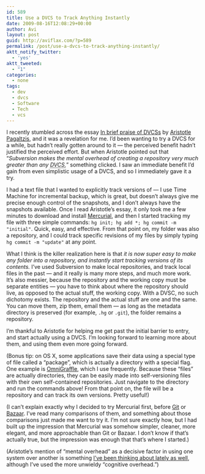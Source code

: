 ```yaml
---
id: 589
title: Use a DVCS to Track Anything Instantly
date: 2009-08-16T12:08:29+00:00
author: Avi
layout: post
guid: http://aviflax.com/?p=589
permalink: /post/use-a-dvcs-to-track-anything-instantly/
aktt_notify_twitter:
  - 'yes'
aktt_tweeted:
  - "1"
categories:
  - none
tags:
  - dev
  - dvcs
  - Software
  - Tech
  - vcs
---
```

I recently stumbled across the essay [In brief praise of DVCSs](http://plasmasturm.org/log/523/) by [Aristotle Pagaltzis](http://plasmasturm.org/about/), and it was a revelation for me. I&#8217;d been wanting to try a DVCS for a while, but hadn&#8217;t really gotten around to it — the perceived benefit hadn&#8217;t justified the perceived effort. But when Aristotle pointed out that <q cite="http://plasmasturm.org/log/523/"><em>Subversion makes the mental overhead of creating a repository very much greater than any <abbr title="Distributed Version Control System">DVCS</abbr>,</em></q> something clicked. I saw an immediate benefit I&#8217;d gain from even simplistic usage of a DVCS, and so I immediately gave it a try.

I had a text file that I wanted to explicitly track versions of — I use Time Machine for incremental backup, which is great, but doesn&#8217;t always give me precise enough control of the snapshots, and I don&#8217;t always have the snapshots available. Once I read Aristotle&#8217;s essay, it only took me a few minutes to download and install [Mercurial](http://mercurial.selenic.com/), and then I started tracking my file with three simple commands: `hg init; hg add *; hg commit -m "initial"`. Quick, easy, and effective. From that point on, my folder was also a repository, and I could track specific revisions of my files by simply typing `hg commit -m "update"` at any point.

What I think is the killer realization here is that _it is now super easy to make any folder into a repository, and instantly start tracking versions of its contents._ I&#8217;ve used Subversion to make local repositories, and track local files in the past — and it really is many more steps, and much more work. It&#8217;s also messier, because the repository and the working copy must be separate entities — you have to think about where the repository should live, as opposed to the actual stuff, the working copy. With a DVSC, no such dichotomy exists. The repository and the actual stuff are one and the same. You can move them, zip them, email them — as long as the metadata directory is preserved (for example, `.hg` or `.git`), the folder remains a repository.

I&#8217;m thankful to Aristotle for helping me get past the initial barrier to entry, and start actually using a DVCS. I&#8217;m looking forward to learning more about them, and using them even more going forward.

(Bonus tip: on OS X, some applications save their data using a special type of file called a &#8220;package&#8221;, which is actually a directory with a special flag. One example is [OmniGraffle](http://www.omnigroup.com/applications/omnigraffle/), which I use frequently. Because these &#8220;files&#8221; are actually directories, they can be easily made into self-versioning files with their own self-contained repositories. Just navigate to the directory and run the commands above! From that point on, the file will be a repository and can track its own versions. Pretty useful!)

(I can&#8217;t explain exactly why I decided to try Mercurial first, before [Git](http://git-scm.com/) or [Bazaar](http://bazaar-vcs.org/). I&#8217;ve read many comparisons of them, and something about those comparisons just made me want to try it. I&#8217;m not sure exactly how, but I had built up the impression that Mercurial was somehow simpler, cleaner, more elegant, and more approachable than Git or Bazaar. I don&#8217;t know if that&#8217;s actually true, but the impression was enough that that&#8217;s where I started.)

(Aristotle&#8217;s mention of &#8220;mental overhead&#8221; as a decisive factor in using one system over another is something [I&#8217;ve been thinking about lately as well](http://aviflax.com/post/phrase-ive-been-using-frequen/), although I&#8217;ve used the more unwieldy &#8220;cognitive overhead.&#8221;)